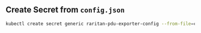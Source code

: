 ## Create Secret from `config.json`

```sh
kubectl create secret generic raritan-pdu-exporter-config --from-file=config.json
```
